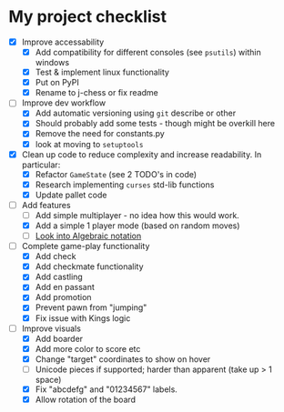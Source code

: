# My project checklist

- [X] Improve accessability
  - [X] Add compatibility for different consoles (see `psutils`) within windows
  - [X] Test & implement linux functionality
  - [X] Put on PyPI
  - [X] Rename to j-chess or fix readme
- [ ] Improve dev workflow
  - [X] Add automatic versioning using `git` describe or other
  - [X] Should probably add some tests - though might be overkill here
  - [X] Remove the need for constants.py
  - [X] look at moving to `setuptools`
- [X] Clean up code to reduce complexity and increase readability. In particular:
  - [X] Refactor `GameState` (see 2 TODO's in code)
  - [X] Research implementing `curses` std-lib functions
  - [X] Update pallet code
- [ ] Add features
  - [ ] Add simple multiplayer - no idea how this would work.
  - [X] Add a simple 1 player mode (based on random moves)
  - [ ] [Look into Algebraic notation](https://en.wikipedia.org/wiki/Algebraic_notation_(chess))
- [ ] Complete game-play functionality
  - [X] Add check
  - [X] Add checkmate functionality
  - [X] Add castling
  - [X] Add en passant
  - [X] Add promotion
  - [X] Prevent pawn from "jumping"
  - [X] Fix issue with Kings logic
- [ ] Improve visuals
  - [X] Add boarder
  - [X] Add more color to score etc
  - [X] Change "target" coordinates to show on hover
  - [ ] Unicode pieces if supported; harder than apparent (take up > 1 space)
  - [X] Fix "abcdefg" and "01234567" labels.
  - [X] Allow rotation of the board